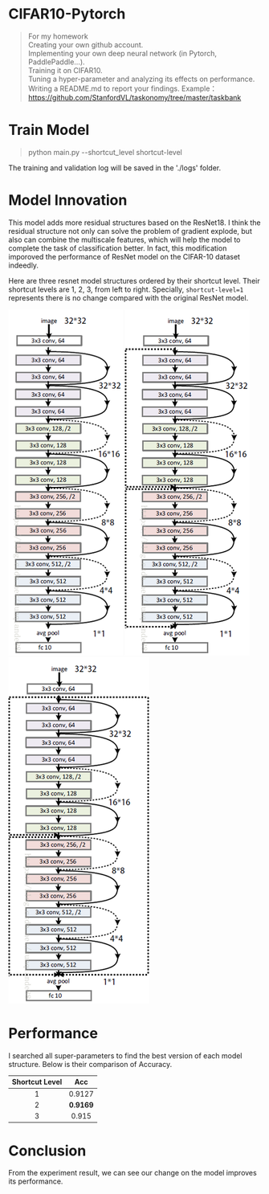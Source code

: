 # CIFAR10-Pytorch
> For my homework \
Creating your own github account. \
Implementing your own deep neural network (in Pytorch, PaddlePaddle…). \
Training it on CIFAR10.\
Tuning a hyper-parameter and analyzing its effects on performance.
\
Writing a README.md to report your findings.
	Example： https://github.com/StanfordVL/taskonomy/tree/master/taskbank

# Train Model
> python main.py --shortcut_level shortcut-level

The training and validation log will be saved in the './logs' folder.

# Model Innovation
This model adds more residual structures based on the ResNet18. I think the residual structure not only can solve the problem of gradient explode, but also can combine the multiscale features, which will help the model to complete the task of classification better. In fact, this modification imporoved the performance of ResNet model on the CIFAR-10 dataset indeedly.

Here are three resnet model structures ordered by their shortcut level. Their shortcut levels are 1, 2, 3, from left to right. Specially, `shortcut-level=1` represents there is no change compared with the original ResNet model.

![](model_pic/resnet.png)
![](model_pic/resresnet.png)
![](model_pic/resresresnet.png)

# Performance

I searched all super-parameters to find the best version of each model structure. Below is their comparison of Accuracy.

| **Shortcut Level** | **Acc** |
|:------------------:|:-------:|
| 1                  | 0.9127  |
| 2                  |**0.9169**|
| 3                  | 0.915   |

# Conclusion

From the experiment result, we can see our change on the model improves its performance. 